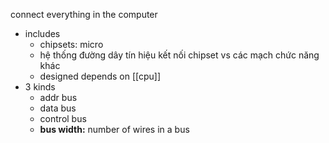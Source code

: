 connect everything in the computer
- includes
	- chipsets: micro
	- hệ thống đường dây tín hiệu kết nối chipset vs các mạch chức năng khác
	- designed depends on [[cpu]]
- 3 kinds
	- addr bus
	- data bus
	- control bus
	- **bus width:** number of wires in a bus